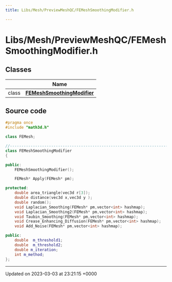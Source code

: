 ```yaml
---
title: Libs/Mesh/PreviewMeshQC/FEMeshSmoothingModifier.h

---
```


# Libs/Mesh/PreviewMeshQC/FEMeshSmoothingModifier.h



## Classes

|                | Name           |
| -------------- | -------------- |
| class | **[FEMeshSmoothingModifier](../Classes/classFEMeshSmoothingModifier.md)**  |




## Source code

```cpp
#pragma once
#include "math3d.h"

class FEMesh;

//-----------------------------------------------------------------------------
class FEMeshSmoothingModifier
{

public:
    FEMeshSmoothingModifier();

    FEMesh* Apply(FEMesh* pm);

protected:
    double area_triangle(vec3d r[3]);
    double distance(vec3d x,vec3d y );
    double random();
    void Laplacian_Smoothing(FEMesh* pm,vector<int> hashmap);
    void Laplacian_Smoothing2(FEMesh* pm,vector<int> hashmap);
    void Taubin_Smoothing(FEMesh* pm,vector<int> hashmap);
    void Crease_Enhancing_Diffusion(FEMesh* pm,vector<int> hashmap);
    void Add_Noise(FEMesh* pm,vector<int> hashmap);

public:
    double  m_threshold1;
    double  m_threshold2;
    double m_iteration;
    int m_method;
};
```


-------------------------------

Updated on 2023-03-03 at 23:21:15 +0000
